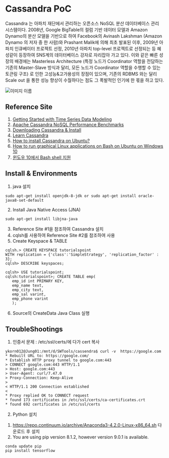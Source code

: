 Cassandra PoC
==

Cassandra 는 아파치 재단에서 관리하는 오픈소스 NoSQL 분산 데이터베이스 관리 시스템이다.
2008년, Google BigTable의 컬럼 기반 데이터 모델과 Amazon Dynamo의 분산 모델을 기반으로 하여 
Facebook의 Avinash Lakshman (Amazon Dynamo 의 저자 중 한 사람)와 Prashant Malik에 
의해 최초 발표된 이후, 2009년 아파치 인큐베이터 프로젝트 선정, 2010년 아파치 top-level 프로젝트로 
선정되는 등 혜성같이 등장하여 SNS계의 데이터베이스 강자로 자리잡아 가고 있다. 이와 같은 빠른 성장의 배경에는 
Masterless Architecture (특정 노드가 Coordinator 역할을 전담하는 기존의 Master-Slave 
방식과 달리, 모든 노드가 Coordinator 역할을 수행할 수 있는 토큰링 구조) 로 인한 고성능&고가용성의 장점이 있으며, 
기존의 RDBMS 와는 달리 Scale out 을 통한 성능 향상이 수월하다는 점도 그 폭발적인 인기에 한 몫을 하고 있다. 

![이미지 이름](http://culturallife.xyz/wp-content/uploads/2017/03/%EC%BA%A1%EC%B2%98.png)


## Reference Site
1. [Getting Started with Time Series Data Modeling](https://academy.datastax.com/resources/getting-started-time-series-data-modeling)
2. [Apache Cassandra NoSQL Performance Benchmarks](https://academy.datastax.com/planet-cassandra/nosql-performance-benchmarks)
3. [Downloading Cassandra & Install](http://cassandra.apache.org/download/) 
4. [Learn Cassandra](https://www.tutorialspoint.com/cassandra/cassandra_create_keyspace.htm)
5. [How to install Cassandra on Ubuntu?](https://github.com/ykorn012/cassandra/blob/master/README.md)
6. [How to run graphical Linux applications on Bash on Ubuntu on Windows 10](https://seanthegeek.net/234/graphical-linux-applications-bash-ubuntu-windows/)
7. [윈도우 10에서 Bash shell 지원](https://blogs.msdn.microsoft.com/eva/?p=7633)
   
## Install & Environments
1. java 설치 
~~~
sudo apt-get install openjdk-8-jdk or sudo apt-get install oracle-java8-set-default
~~~
2. Install Java Native Access (JNA)
~~~
sudo apt-get install libjna-java  
~~~ 
3. Reference Site #1을 참조하여 Cassandra 설치
4. cqlsh를 사용하여 Reference Site #2를 참조하여 사용
5. Create Keyspace & TABLE
~~~
cqlsh.> CREATE KEYSPACE tutorialspoint
WITH replication = {'class':'SimpleStrategy', 'replication_factor' : 3};
cqlsh> DESCRIBE keyspaces;

cqlsh> USE tutorialspoint;
cqlsh:tutorialspoint>; CREATE TABLE emp(
   emp_id int PRIMARY KEY,
   emp_name text,
   emp_city text,
   emp_sal varint,
   emp_phone varint
   );
~~~   
6. Source의 CreateData Java Class 실행

## TroubleShootings
1. 인증서 문제 : /etc/ssl/certs/에 다가 cert 복사
~~~
ykorn012@Jung01:/mnt/d/SWTools/cassendra$ curl -v  https://google.com
* Rebuilt URL to: https://google.com/
* Establish HTTP proxy tunnel to google.com:443
> CONNECT google.com:443 HTTP/1.1
> Host: google.com:443
> User-Agent: curl/7.47.0
> Proxy-Connection: Keep-Alive
>
< HTTP/1.1 200 Connection established
<
* Proxy replied OK to CONNECT request
* found 173 certificates in /etc/ssl/certs/ca-certificates.crt
* found 692 certificates in /etc/ssl/certs
~~~  

2. Python 설치
1) https://repo.continuum.io/archive/Anaconda3-4.2.0-Linux-x86_64.sh 다운로드 후 설치
2) You are using pip version 8.1.2, however version 9.0.1 is available. 
~~~
conda update pip
pip install tensorflow
